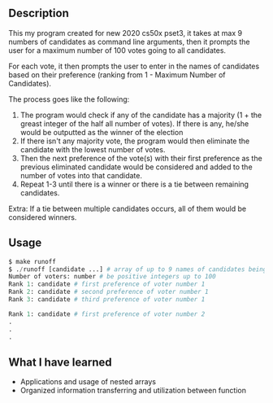 ## Description
This my program created for new 2020 cs50x pset3, it takes at max 9 numbers of candidates as command line arguments, then it prompts the user for a maximum number of 100 votes going to all candidates.

For each vote, it then prompts the user to enter in the names of candidates based on their preference (ranking from 1 - Maximum Number of Candidates).

The process goes like the following:
1. The program would check if any of the candidate has a majority (1 + the greast integer of the half all number of votes). If there is any, he/she would be outputted as the winner of the election
2. If there isn't any majority vote, the program would then eliminate the candidate with the lowest number of votes.
3. Then the next preference of the vote(s) with their first preference as the previous eliminated candidate would be considered and added to the number of votes into that candidate.
4. Repeat 1-3 until there is a winner or there is a tie between remaining candidates.

Extra: If a tie between multiple candidates occurs, all of them would be considered winners.

## Usage
```python
$ make runoff
$ ./runoff [candidate ...] # array of up to 9 names of candidates being elected
Number of voters: number # be positive integers up to 100
Rank 1: candidate # first preference of voter number 1
Rank 2: candidate # second preference of voter number 1
Rank 3: candidate # third preference of voter number 1

Rank 1: candidate # first preference of voter number 2
.
.
.
```

## What I have learned
* Applications and usage of nested arrays
* Organized information transferring and utilization between function
